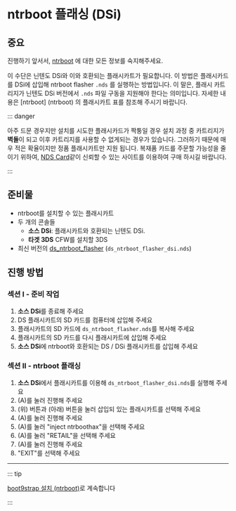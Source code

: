 # ntrboot 플래싱 (DSi)

## 중요

진행하기 앞서서, [ntrboot](ntrboot) 에 대한 모든 정보를 숙지해주세요.

이 수단은 닌텐도 DSi와 이와 호환되는 플래시카트가 필요합니다. 이 방법은 플래시카드를 DSi에 삽입해 ntrboot flasher `.nds` 를 실행하는 방법입니다. 이 말은, 플래시 카트리지가 닌텐도 DSi 버전에서 `.nds` 파일 구동을 지원해야 한다는 의미입니다. 자세한 내용은 [ntrboot] (ntrboot) 의 플래시카트 표를 참조해 주시기 바랍니다.

::: danger

아주 드문 경우지만 설치를 시도한 플래시카드가 짝퉁일 경우 설치 과정 중 카트리지가 **벽돌**이 되고 이후 카트리지를 사용할 수 없게되는 경우가 있습니다. 그러하기 때문에 매우 적은 확율이지만 정품 플래시카트만 지원 됩니다. 복재품 카드를 주문할 가능성을 줄이기 위하여, [NDS Card](https://www.nds-card.com/)같이 신뢰할 수 있는 사이트를 이용하여 구매 하시길 바랍니다.

:::

## 준비물

- ntrboot를 설치할 수 있는 플래시카트
- 두 개의 콘솔들
  - **소스 DSi**: 플래시카트와 호환되는 닌텐도 DSi.
  - **타겟 3DS** CFW를 설치할 3DS
- 최신 버전의 [ds_ntrboot_flasher](https://github.com/ntrteam/ds_ntrboot_flasher/releases/latest) (`ds_ntrboot_flasher_dsi.nds`)

## 진행 방법

### 섹션 I - 준비 작업

1. **소스 DSi**를 종료해 주세요
2. DS 플래시카트의 SD 카드를 컴퓨터에 삽입해 주세요
3. 플래시카트의 SD 카드에 `ds_ntrboot_flasher.nds`를 복사해 주세요
4. 플래시카트의 SD 카드를 다시 플래시카트에 삽입해 주세요
5. **소스 DSi**에 ntrboot와 호환되는 DS / DSi 플래시카트를 삽입해 주세요

### 섹션 II - ntrboot 플래싱

1. **소스 DSi**에서 플래시카트를 이용해 `ds_ntrboot_flasher_dsi.nds`를 실행해 주세요
2. (A)를 눌러 진행해 주세요
3. (위) 버튼과 (아래) 버튼을 눌러 삽입되 있는 플래시카트를 선택해 주세요
4. (A)를 눌러 진행해 주세요
5. (A)를 눌러 "inject ntrboothax"을 선택해 주세요
6. (A)를 눌러 "RETAIL"을 선택해 주세요
7. (A)를 눌러 진행해 주세요
8. "EXIT"를 선택해 주세요

___

::: tip

[boot9strap 설치 (ntrboot)](installing-boot9strap-\(ntrboot\))로 계속합니다

:::
